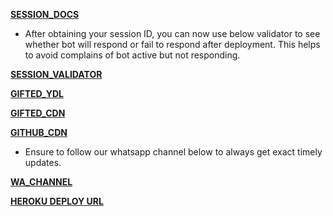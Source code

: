 **[SESSION_DOCS](https://pairing.giftedtech.web.id)**

- After obtaining your session ID, you can now use below validator to see whether bot will respond or fail to respond after deployment. This helps to avoid complains of bot active but not responding.
  
**[SESSION_VALIDATOR](https://pairing.giftedtech.web.id/validate)**

**[GIFTED_YDL](https://ytdl.giftedtech.web.id)**

**[GIFTED_CDN](https://cdn.giftedtech.web.id)**

**[GITHUB_CDN](https://github.giftedtech.web.id)**

- Ensure to follow our whatsapp channel below to always get exact timely updates.

**[WA_CHANNEL](https://whatsapp.com/channel/0029Vb3hlgX5kg7G0nFggl0Y)**

**[HEROKU DEPLOY URL](https://dashboard.heroku.com/new?template=https%3A%2F%2Fgithub.com%2Fmauricegift%2Fbackup)**
